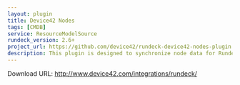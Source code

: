 ```yaml
---
layout: plugin
title: Device42 Nodes
tags: [CMDB]
service: ResourceModelSource
rundeck_version: 2.6+
project_url: https://github.com/device42/rundeck-device42-nodes-plugin
description: This plugin is designed to synchronize node data for Rundeck from Device42's CMDB. Users are able to filter nodes from Device42 based on tags, operating system, customer, or any other value available through Device42's API.
---
```


Download URL: http://www.device42.com/integrations/rundeck/


